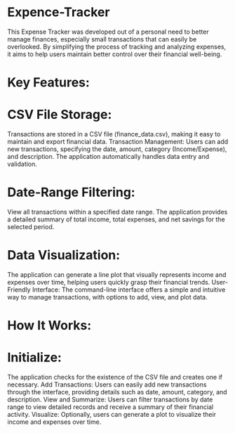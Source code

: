# Expence-Tracker
This Expense Tracker was developed out of a personal need to better manage finances, especially small transactions that can easily be overlooked. By simplifying the process of tracking and analyzing expenses, it aims to help users maintain better control over their financial well-being.

# Key Features:
# CSV File Storage: 
Transactions are stored in a CSV file (finance_data.csv), making it easy to maintain and export financial data.
Transaction Management: Users can add new transactions, specifying the date, amount, category (Income/Expense), and description. The application automatically handles data entry and validation.
# Date-Range Filtering: 
View all transactions within a specified date range. The application provides a detailed summary of total income, total expenses, and net savings for the selected period.
# Data Visualization: 
The application can generate a line plot that visually represents income and expenses over time, helping users quickly grasp their financial trends.
User-Friendly Interface: The command-line interface offers a simple and intuitive way to manage transactions, with options to add, view, and plot data.
# How It Works:

# Initialize: 
The application checks for the existence of the CSV file and creates one if necessary.
Add Transactions: Users can easily add new transactions through the interface, providing details such as date, amount, category, and description.
View and Summarize: Users can filter transactions by date range to view detailed records and receive a summary of their financial activity.
Visualize: Optionally, users can generate a plot to visualize their income and expenses over time.
